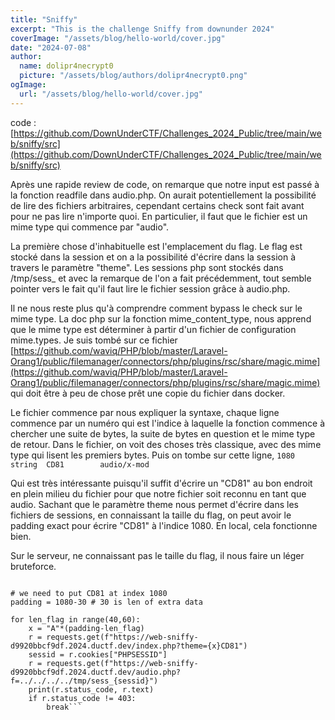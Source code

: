 ```yaml
---
title: "Sniffy"
excerpt: "This is the challenge Sniffy from downunder 2024"
coverImage: "/assets/blog/hello-world/cover.jpg"
date: "2024-07-08"
author:
  name: dolipr4necrypt0
  picture: "/assets/blog/authors/dolipr4necrypt0.png"
ogImage:
  url: "/assets/blog/hello-world/cover.jpg"
---
```


code : [https://github.com/DownUnderCTF/Challenges_2024_Public/tree/main/web/sniffy/src](https://github.com/DownUnderCTF/Challenges_2024_Public/tree/main/web/sniffy/src)

Après une rapide review de code, on remarque que notre input est passé à la fonction readfile dans audio.php. On aurait potentiellement la possibilité de lire des fichiers arbitraires, cependant certains check sont fait avant pour ne pas lire n'importe quoi. En particulier, il faut que le fichier est un mime type qui commence par "audio". 

La première chose d'inhabituelle est l'emplacement du flag. Le flag est stocké dans la session et on a la possibilité d'écrire dans la session à travers le paramètre "theme". Les sessions php sont stockés dans /tmp/sess_<PHPSESSID> et avec la remarque de l'on a fait précédemment, tout semble pointer vers le fait qu'il faut lire le fichier session grâce à audio.php.

Il ne nous reste plus qu'à comprendre comment bypass le check sur le mime type. La doc php sur la fonction mime_content_type, nous apprend que le mime type est déterminer à partir d'un fichier de configuration mime.types. Je suis tombé sur ce fichier [https://github.com/waviq/PHP/blob/master/Laravel-Orang1/public/filemanager/connectors/php/plugins/rsc/share/magic.mime](https://github.com/waviq/PHP/blob/master/Laravel-Orang1/public/filemanager/connectors/php/plugins/rsc/share/magic.mime) qui doit être à peu de chose prêt une copie du fichier dans docker. 

Le fichier commence par nous expliquer la syntaxe, chaque ligne commence par un numéro qui est l'indice à laquelle la fonction commence à chercher une suite de bytes, la suite de bytes en question et le mime type de retour. Dans le fichier, on voit des choses très classique, avec des mime type qui lisent les premiers bytes. Puis on tombe sur cette ligne,
```1080	string	CD81		audio/x-mod```

Qui est très intéressante puisqu'il suffit d'écrire un "CD81" au bon endroit en plein milieu du fichier pour que notre fichier soit reconnu en tant que audio. Sachant que le paramètre theme nous permet d'écrire dans les fichiers de sessions, en connaissant la taille du flag, on peut avoir le padding exact pour écrire "CD81" à l'indice 1080. En local, cela fonctionne bien.

Sur le serveur, ne connaissant pas le taille du flag, il nous faire un léger bruteforce.

```import requests

# we need to put CD81 at index 1080
padding = 1080-30 # 30 is len of extra data

for len_flag in range(40,60):
    x = "A"*(padding-len_flag)
    r = requests.get(f"https://web-sniffy-d9920bbcf9df.2024.ductf.dev/index.php?theme={x}CD81")
    sessid = r.cookies["PHPSESSID"]
    r = requests.get(f"https://web-sniffy-d9920bbcf9df.2024.ductf.dev/audio.php?f=../../../../tmp/sess_{sessid}")
    print(r.status_code, r.text)
    if r.status_code != 403:
        break```
